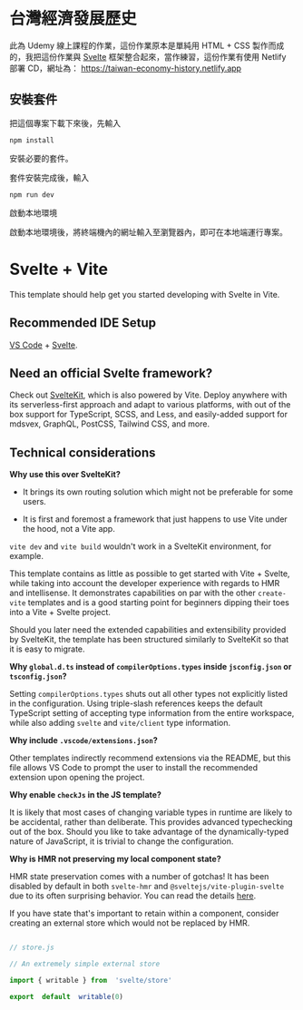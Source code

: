 
# 台灣經濟發展歷史
此為 Udemy 線上課程的作業，這份作業原本是單純用 HTML + CSS 製作而成的，我把這份作業與 [Svelte](https://svelte.dev/) 框架整合起來，當作練習，這份作業有使用 Netlify 部署 CD，網址為：
https://taiwan-economy-history.netlify.app

## 安裝套件

把這個專案下載下來後，先輸入

`npm install`

安裝必要的套件。

套件安裝完成後，輸入

`npm run dev`

啟動本地環境

啟動本地環境後，將終端機內的網址輸入至瀏覽器內，即可在本地端運行專案。
  
# Svelte + Vite

  

This template should help get you started developing with Svelte in Vite.

  

## Recommended IDE Setup

  

[VS Code](https://code.visualstudio.com/) + [Svelte](https://marketplace.visualstudio.com/items?itemName=svelte.svelte-vscode).

  

## Need an official Svelte framework?

  

Check out [SvelteKit](https://github.com/sveltejs/kit#readme), which is also powered by Vite. Deploy anywhere with its serverless-first approach and adapt to various platforms, with out of the box support for TypeScript, SCSS, and Less, and easily-added support for mdsvex, GraphQL, PostCSS, Tailwind CSS, and more.

  

## Technical considerations

  

**Why use this over SvelteKit?**

  

- It brings its own routing solution which might not be preferable for some users.

- It is first and foremost a framework that just happens to use Vite under the hood, not a Vite app.

`vite dev` and `vite build` wouldn't work in a SvelteKit environment, for example.

  

This template contains as little as possible to get started with Vite + Svelte, while taking into account the developer experience with regards to HMR and intellisense. It demonstrates capabilities on par with the other `create-vite` templates and is a good starting point for beginners dipping their toes into a Vite + Svelte project.

  

Should you later need the extended capabilities and extensibility provided by SvelteKit, the template has been structured similarly to SvelteKit so that it is easy to migrate.

  

**Why `global.d.ts` instead of `compilerOptions.types` inside `jsconfig.json` or `tsconfig.json`?**

  

Setting `compilerOptions.types` shuts out all other types not explicitly listed in the configuration. Using triple-slash references keeps the default TypeScript setting of accepting type information from the entire workspace, while also adding `svelte` and `vite/client` type information.

  

**Why include `.vscode/extensions.json`?**

  

Other templates indirectly recommend extensions via the README, but this file allows VS Code to prompt the user to install the recommended extension upon opening the project.

  

**Why enable `checkJs` in the JS template?**

  

It is likely that most cases of changing variable types in runtime are likely to be accidental, rather than deliberate. This provides advanced typechecking out of the box. Should you like to take advantage of the dynamically-typed nature of JavaScript, it is trivial to change the configuration.

  

**Why is HMR not preserving my local component state?**

  

HMR state preservation comes with a number of gotchas! It has been disabled by default in both `svelte-hmr` and `@sveltejs/vite-plugin-svelte` due to its often surprising behavior. You can read the details [here](https://github.com/rixo/svelte-hmr#svelte-hmr).

  

If you have state that's important to retain within a component, consider creating an external store which would not be replaced by HMR.

  

```js

// store.js

// An extremely simple external store

import { writable } from  'svelte/store'

export  default  writable(0)

```